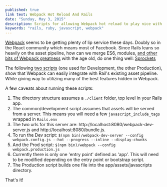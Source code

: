 ```yaml
---
published: true
link text: Webpack Hot Reload And Rails
date: "Sunday, May 3, 2015"
description: Scripts for allowing Webpack hot reload to play nice with Rails and Sprockets
keywords: "rails, ruby, javascript, webpack"
---
```


[Webpack][1] seems to be getting plenty of lip service these days.
Doubly so in the React community which means most of Facebook.
Since Rails leans so heavily on the asset pipeline,
how can we merge ES6, modules, [and other bits of Webpack greatness][2]
with the age old,
do one thing well: [Sprockets][3]

The following [two scripts][4] (one used for Development, the other Production),
show that Webpack can easily integrate with Rail's existing asset pipeline.
While giving way to utilizing many of the best features hidden in Webpack.

A few caveats about running these scripts:

1. The directory structure assumes a `./client` folder,
top level in your Rails app.
1. The common/development script assumes that assets  will be served from a server.
This means you will need a few `javascript_include_tags` wrapped in `Rails.env`
1. The two urls for this server are: http://localhost:8080/webpack-dev-server.js
and http://localhost:8080/bundle.js.
1. To run the Dev script: `$(npm bin)/webpack-dev-server --config webpack.config.js --hot --progress --inline --display-chunks`
1. And the Prod script: `$(npm bin)/webpack --config webpack.production.js`
1. Currently there is only one 'entry point' defined as 'app'.
This will need to be modified depending on the entry point or bootstrap script.
1. The Production script builds one file into the app/assets/javascripts directory.

That's it!

<script src="https://gist.github.com/braidn/4a11487a59f16b196fa7.js"></script>

[1]: http://webpack.github.io/
[2]: https://webpack.github.io/docs/hot-module-replacement-with-webpack.html
[3]: https://github.com/sstephenson/sprockets
[4]: https://gist.github.com/braidn/4a11487a59f16b196fa7
